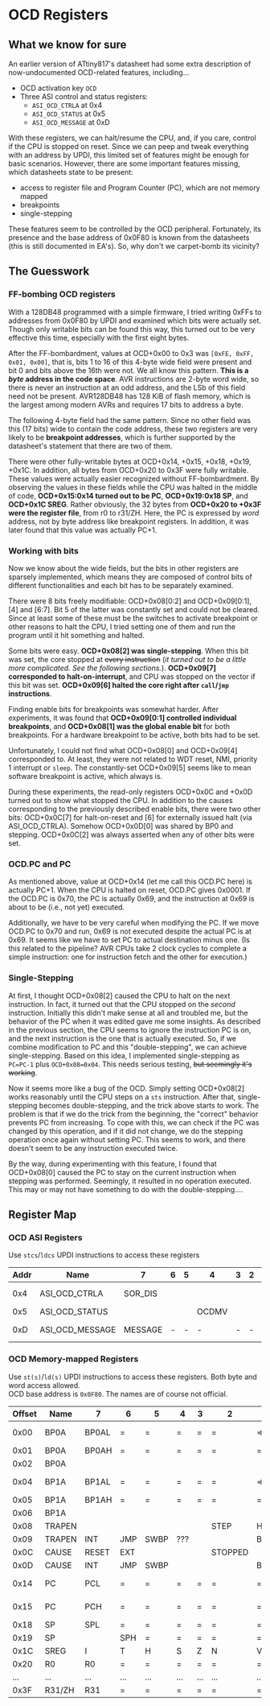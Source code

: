 # OCD Registers
## What we know for sure

An earlier version of ATtiny817's datasheet had some extra description of now-undocumented OCD-related features, including...  
- OCD activation key `OCD     `
- Three ASI control and status registers:
  - `ASI_OCD_CTRLA` at 0x4
  - `ASI_OCD_STATUS` at 0x5
  - `ASI_OCD_MESSAGE` at 0xD

With these registers, we can halt/resume the CPU, and, if you care, control if the CPU is stopped on reset. Since we can peep and tweak everything with an address by UPDI, this limited set of features might be enough for basic scenarios. However, there are some important features missing, which datasheets state to be present:
- access to register file and Program Counter (PC), which are not memory mapped
- breakpoints
- single-stepping

These features seem to be controlled by the OCD peripheral. Fortunately, its presence and the base address of 0x0F80 is known from the datasheets (this is still documented in EA's). So, why don't we carpet-bomb its vicinity?

## The Guesswork
### FF-bombing OCD registers

With a 128DB48 programmed with a simple firmware, I tried writing 0xFFs to addresses from 0x0F80 by UPDI and examined which bits were actually set. Though only writable bits can be found this way, this turned out to be very effective this time, especially with the first eight bytes.

After the FF-bombardment, values at OCD+0x00 to 0x3 was `[0xFE, 0xFF, 0x01, 0x00]`, that is, bits 1 to 16 of this 4-byte wide field were present and bit 0 and bits above the 16th were not. We all know this pattern. **This is a *byte* address in the code space**. AVR instructions are 2-byte word wide, so there is never an instruction at an odd address, and the LSb of this field need not be present. AVR128DB48 has 128 KiB of flash memory, which is the largest among modern AVRs and requires 17 bits to address a byte.

The following 4-byte field had the same pattern. Since no other field was this (17 bits) wide to contain the code address, these two registers are very likely to be **breakpoint addresses**, which is further supported by the datasheet's statement that there are two of them.

There were other fully-writable bytes at OCD+0x14, +0x15, +0x18, +0x19, +0x1C. In addition, all bytes from OCD+0x20 to 0x3F were fully writable. These values were actually easier recognized without FF-bombardment. By observing the values in these fields while the CPU was halted in the middle of code, **OCD+0x15:0x14 turned out to be PC**, **OCD+0x19:0x18 SP**, and **OCD+0x1C SREG**. Rather obviously, the 32 bytes from **OCD+0x20 to +0x3F were the register file**, from r0 to r31/ZH. Here, the PC is expressed by *word* address, not by byte address like breakpoint registers. In addition, it was later found that this value was actually PC+1.

### Working with bits

Now we know about the wide fields, but the bits in other registers are sparsely implemented, which means they are composed of control bits of different functionalities and each bit has to be separately examined.

There were 8 bits freely modifiable: OCD+0x08[0:2] and OCD+0x09[0:1], [4] and [6:7]. Bit 5 of the latter was constantly set and could not be cleared. Since at least some of these must be the switches to activate breakpoint or other reasons to halt the CPU, I tried setting one of them and run the program until it hit something and halted.

Some bits were easy. **OCD+0x08[2] was single-stepping**. When this bit was set, the core stopped at ~~every instruction~~ (_it turned out to be a little more complicated. See the following sections._). **OCD+0x09[7] corresponded to halt-on-interrupt**, and CPU was stopped on the vector if this bit was set. **OCD+0x09[6] halted the core right after `call`/`jmp` instructions**.

Finding enable bits for breakpoints was somewhat harder. After experiments, it was found that **OCD+0x09[0:1] controlled individual breakpoints**, and **OCD+0x08[1] was the global enable bit** for both breakpoints. For a hardware breakpoint to be active, both bits had to be set.

Unfortunately, I could not find what OCD+0x08[0] and OCD+0x09[4] corresponded to. At least, they were not related to WDT reset, NMI, priority 1 interrupt or `sleep`. The constantly-set OCD+0x09[5] seems like to mean software breakpoint is active, which always is.

During these experiments, the read-only registers OCD+0x0C and +0x0D turned out to show what stopped the CPU. In addition to the causes corresponding to the previously described enable bits, there were two other bits: OCD+0x0C[7] for halt-on-reset and [6] for externally issued halt (via ASI_OCD_CTRLA). Somehow OCD+0x0D[0] was shared by BP0 and stepping. OCD+0x0C[2] was always asserted when any of other bits were set.

### OCD.PC and PC
As mentioned above, value at OCD+0x14 (let me call this OCD.PC here) is actually PC+1. When the CPU is halted on reset, OCD.PC gives 0x0001. If the OCD.PC is 0x70, the PC is actually 0x69, and the instruction at 0x69 is about to be (i.e., not yet) executed.

Additionally, we have to be very careful when modifying the PC. If we move OCD.PC to 0x70 and run, 0x69 is not executed despite the actual PC is at 0x69. It seems like we have to set PC to actual destination minus one. (Is this related to the pipeline? AVR CPUs take 2 clock cycles to complete a simple instruction: one for instruction fetch and the other for execution.)

### Single-Stepping
At first, I thought OCD+0x08[2] caused the CPU to halt on the next instruction. In fact, it turned out that the CPU stopped on the *second* instruction. Initially this didn't make sense at all and troubled me, but the behavior of the PC when it was edited gave me some insights. As described in the previous section, the CPU seems to ignore the instruction PC is on, and the next instruction is the one that is actually executed. So, if we combine modification to PC and this "double-stepping", we can achieve single-stepping. Based on this idea, I implemented single-stepping as `PC=PC-1` plus `OCD+0x08=0x04`. This needs serious testing, ~~but seemingly it's working~~.

Now it seems more like a bug of the OCD. Simply setting OCD+0x08[2] works reasonably until the CPU steps on a `sts` instruction. After that, single-stepping becomes double-stepping, and the trick above starts to work. The problem is that if we do the trick from the beginning, the "correct" behavior prevents PC from increasing. To cope with this, we can check if the PC was changed by this operation, and if it did not change, we do the stepping operation once again without setting PC. This seems to work, and there doesn't seem to be any instruction executed twice. 

By the way, during experimenting with this feature, I found that OCD+0x08[0] caused the PC to stay on the current instruction when stepping was performed. Seemingly, it resulted in no operation executed. This may or may not have something to do with the double-stepping....
 

## Register Map
### OCD ASI Registers
Use `stcs`/`ldcs` UPDI instructions to access these registers

| Addr | Name            | 7       | 6   | 5   | 4     | 3   | 2   | 1   | 0       | Description     |
| ---- | --------------- | ------- | --- | --- | ----- | --- | --- | --- | ------- | --------------- |
| 0x4  | ASI_OCD_CTRLA   | SOR_DIS |     |     |       |     |     | RUN | STOP    | Halt/resume CPU |
| 0x5  | ASI_OCD_STATUS  |         |     |     | OCDMV |     |     |     | STOPPED | CPU status      |
| 0xD  | ASI_OCD_MESSAGE | MESSAGE | -   | -   | -     | -   | -   | -   | ->      | Avail. if OCDMV |

### OCD Memory-mapped Registers
Use `st(s)`/`ld(s)` UPDI instructions to access these registers. Both byte and word access allowed.  
OCD base address is `0x0F80`. The names are of course not official.

| Offset | Name   | 7     | 6   | 5    | 4   | 3   | 2       | 1    | 0        | Description   |
| ------ | ------ | ----- | --- | ---- | --- | --- | ------- | ---- | -------- | ------------- |
| 0x00   | BP0A   | BP0AL | =   | =    | =   | =   | =       | =>   | 0        | Breakpoint 0  |
| 0x01   | BP0A   | BP0AH | =   | =    | =   | =   | =       | =    | =>       |               |
| 0x02   | BP0A   |       |     |      |     |     |         |      | BP0AT    | (MSb)         |
| 0x04   | BP1A   | BP1AL | =   | =    | =   | =   | =       | =>   | 0        | Breakpoint 1  |
| 0x05   | BP1A   | BP1AH | =   | =    | =   | =   | =       | =    | =>       |               |
| 0x06   | BP1A   |       |     |      |     |     |         |      | BP1AT    | (MSb)         |
| 0x08   | TRAPEN |       |     |      |     |     | STEP    | HWBP | PCHOLD?  | Trap Enable   |
| 0x09   | TRAPEN | INT   | JMP | SWBP | ??? |     |         | BP1  | BP0      |               |
| 0x0C   | CAUSE  | RESET | EXT |      |     |     | STOPPED |      |          | Halt Cause    |
| 0x0D   | CAUSE  | INT   | JMP | SWBP |     |     |         | BP1  | BP0_STEP |               |
| 0x14   | PC     | PCL   | =   | =    | =   | =   | =       | =    | =>       | Program Ctr   |
| 0x15   | PC     | PCH   | =   | =    | =   | =   | =       | =    | =>       | word address  |
| 0x18   | SP     | SPL   | =   | =    | =   | =   | =       | =    | =>       | Stack Ptr     |
| 0x19   | SP     |       | SPH | =    | =   | =   | =       | =    | =>       |               |
| 0x1C   | SREG   | I     | T   | H    | S   | Z   | N       | V    | C        | Status Reg    |
| 0x20   | R0     | R0    | =   | =    | =   | =   | =       | =    | =>       | Register file |
| ...    | ...    | ...   | ... | ...  | ... | ... | ...     | ...  | ...      | ...           |
| 0x3F   | R31/ZH | R31   | =   | =    | =   | =   | =       | =    | =>       | Register file |